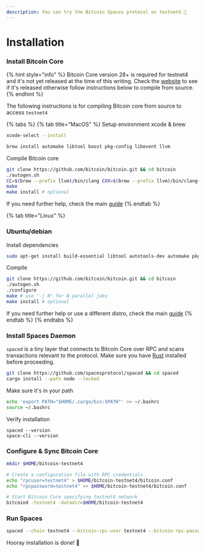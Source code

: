 ```yaml
---
description: You can try the Bitcoin Spaces protocol on testnet4 🎉
---
```


# Installation

### Install Bitcoin Core

{% hint style="info" %}
Bitcoin Core version 28+ is required for testnet4 and it's not yet released at the time of this writing. Check the [website](https://bitcoin.org/en/bitcoin-core/) to see if it's released otherwise follow instructions below to compile from source.
{% endhint %}

The following instructions is for compiling Bitcoin core from source to access `testnet4`

{% tabs %}
{% tab title="MacOS" %}
Setup environment xcode & brew

```sh
xcode-select --install

brew install automake libtool boost pkg-config libevent llvm
```

Compile Bitcoin core

```sh
git clone https://github.com/bitcoin/bitcoin.git && cd bitcoin
./autogen.sh
CC=$(brew --prefix llvm)/bin/clang CXX=$(brew --prefix llvm)/bin/clang++ ./configure --with-gui=no
make
make install # optional
```

If you need further help, check the main [guide](https://github.com/bitcoin/bitcoin/blob/master/doc/build-osx.md)
{% endtab %}

{% tab title="Linux" %}
### Ubuntu/debian

Install dependencies&#x20;

```sh
sudo apt-get install build-essential libtool autotools-dev automake pkg-config bsdmainutils python3 libevent-dev libboost-dev  libsqlite3-dev
```

Compile

```sh
git clone https://github.com/bitcoin/bitcoin.git && cd bitcoin
./autogen.sh
./configure
make # use "-j N" for N parallel jobs
make install # optional
```

If you need further help or use a different distro, check the main [guide](https://github.com/bitcoin/bitcoin/blob/master/doc/build-unix.md)
{% endtab %}
{% endtabs %}

### Install Spaces Daemon

`spaced` is a tiny layer that connects to Bitcoin Core over RPC and scans transactions relevant to the protocol. Make sure you have [Rust](https://www.rust-lang.org/tools/install) installed before proceeding.

```sh
git clone https://github.com/spacesprotocol/spaced && cd spaced
cargo install --path node --locked
```

Make sure it's in your path

```sh
echo 'export PATH="$HOME/.cargo/bin:$PATH"' >> ~/.bashrc
source ~/.bashrc
```

Verify installation

```
spaced --version
space-cli --version
```

### Configure & Sync Bitcoin Core

```sh
mkdir $HOME/bitcoin-testnet4

# Create a configuration file with RPC credentials
echo "rpcuser=testnet4" > $HOME/bitcoin-testnet4/bitcoin.conf
echo "rpcpassword=testnet4" >> $HOME/bitcoin-testnet4/bitcoin.conf

# Start Bitcoin Core specifying testnet4 network
bitcoind -testnet4 -datadir=$HOME/bitcoin-testnet4
```

### Run Spaces

```sh
spaced --chain testnet4 --bitcoin-rpc-user testnet4 --bitcoin-rpc-password testnet4
```

Hooray installation is done! 🎉&#x20;
